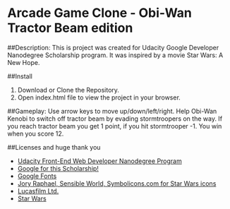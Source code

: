 # Arcade Game Clone - Obi-Wan Tractor Beam edition

##Description:
This is project was created for Udacity Google Developer Nanodegree Scholarship program.
It was inspired by a movie Star Wars: A New Hope.

##Install
1. Download or Clone the Repository.
2. Open index.html file to view the project in your browser.

##Gameplay:
Use arrow keys to move up/down/left/right.
Help Obi-Wan Kenobi to switch off tractor beam by evading stormtroopers on the way.
If you reach tractor beam you get 1 point, if you hit stormtrooper -1.
You win when you score 12.

##Licenses and huge thank you
* [Udacity Front-End Web Developer Nanodegree Program](https://udacity.com/course/front-end-web-developer-nanodegree--nd001)
* [Google for this Scholarship!](https://developers.google.com/training/)
* [Google Fonts](https://fonts.google.com/)
* [Jory Raphael, Sensible World, Symbolicons.com for Star Wars icons](https://symbolicons.com/license)
* [Lucasfilm Ltd.](http://lucasfilm.com/)
* [Star Wars](https://www.starwars.com/)